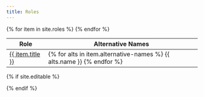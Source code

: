 ```yaml
---
title: Roles
---
```


<table class="table">
  <thead>
    <tr>
      <th>Role</th>
      <th>Alternative Names</th>
    </tr>
  </thead>
  <tbody>
  {% for item in site.roles %}
    <tr>
      <td data-sortable="true">
    <a href="{{ item.url  | relative_url }}">
      {{ item.title }}
    </a>
      </td>
      <td>
      {% for alts in item.alternative-names %}
      {{ alts.name }}
      {% endfor %}
      </td>
    </tr>
  {% endfor %}
  </tbody>
</table>


{% if site.editable %}
<!--
<p style="text-align: right">
  <a target="_blank" class="btn btn-primary" href="{{ site.editor_url }}/admin/#/collections/roles/new" role="button">Add A Role</a>
</p>
-->
{% endif %}

